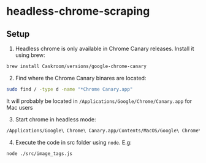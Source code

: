 # headless-chrome-scraping

## Setup

1. Headless chrome is only available in Chrome Canary releases. Install it using brew:

```bash 
brew install Caskroom/versions/google-chrome-canary 
```

2. Find where the Chrome Canary binares are located:

```bash
sudo find / -type d -name "*Chrome Canary.app"
``` 

It will probably be located in `/Applications/Google/Chrome/Canary.app` for Mac users

3. Start chrome in headless mode: 

```bash
/Applications/Google\ Chrome\ Canary.app/Contents/MacOS/Google\ Chrome\ Canary --headless --remote-debugging-port=9222 --disable-gpu https://chromium.org
```

4. Execute the code in src folder using `node`. 
E.g: 
```bash
node ./src/image_tags.js
```
